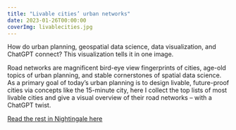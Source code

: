 ```yaml
---
title: "Livable cities’ urban networks"
date: 2023-01-26T00:00:00
coverImg: livablecities.jpg
---
```


How do urban planning, geospatial data science, data visualization, and ChatGPT connect? This visualization tells it in one image.


<!--more-->

Road networks are magnificent bird-eye view fingerprints of cities, age-old topics of urban planning, and stable cornerstones of spatial data science. As a primary goal of today’s urban planning is to design livable, future-proof cities via concepts like the 15-minute city, here I collect the top lists of most livable cities and give a visual overview of their road networks – with a ChatGPT twist.



[Read the rest in Nightingale here](https://nightingaledvs.com/livable-cities-urban-networks/)
